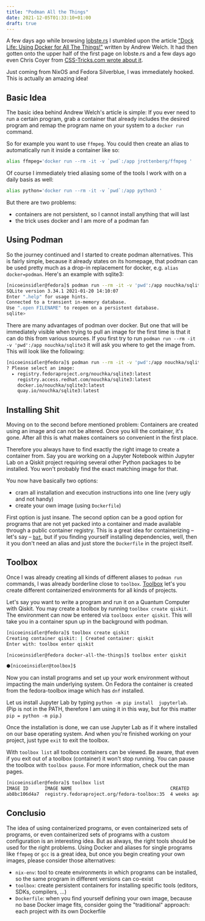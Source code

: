```yaml
---
title: "Podman All the Things"
date: 2021-12-05T01:33:10+01:00
draft: true
---
```


A few days ago while browsing [lobste.rs](https://lobste.rs/) I stumbled upon the article ["Dock Life: Using Docker for All The Things!"](https://nystudio107.com/blog/dock-life-using-docker-for-all-the-things) written by Andrew Welch. It had then gotten onto the upper half of the first page on lobste.rs and a few days ago even Chris Coyer from [CSS-Tricks.com wrote about it](https://css-tricks.com/dock-life-using-docker-for-all-the-things/).

Just coming from NixOS and Fedora Silverblue, I was immediately hooked. This is actually an amazing idea!

## Basic Idea

The basic idea behind Andrew Welch's article is simple: If you ever need to run a certain program, grab a container that already includes the desired program and remap the program name on your system to a `docker run` command.

So for example you want to use `ffmpeg`. You could then create an alias to automatically run it inside a container like so:

```bash
alias ffmpeg='docker run --rm -it -v `pwd`:/app jrottenberg/ffmpeg '
```

Of course I immediately tried aliasing some of the tools I work with on a daily basis as well:

```bash
alias python='docker run --rm -it -v `pwd`:/app python3 '
```

But there are two problems:

- containers are not persistent, so I cannot install anything that will last
- the trick uses docker and I am more of a podman fan

## Using Podman

So the journey continued and I started to create podman alternatives. This is fairly simple, because it already states on its homepage, that podman can be used pretty much as a drop-in replacement for docker, e.g. `alias docker=podman`. Here's an example with sqlite3:

```bash
[nicoeinsidler@fedora]$ podman run --rm -it -v 'pwd':/app nouchka/sqlite3
SQLite version 3.34.1 2021-01-20 14:10:07
Enter ".help" for usage hints.
Connected to a transient in-memory database.
Use ".open FILENAME" to reopen on a persistent database.
sqlite>
```

There are many advantages of podman over docker. But one that will be immediately visible when trying to pull an image for the first time is that it can do this from various sources. If you first try to run `podman run --rm -it -v 'pwd':/app nouchka/sqlite3` it will ask you where to get the image from. This will look like the following:

```bash
[nicoeinsidler@fedora]$ podman run --rm -it -v 'pwd':/app nouchka/sqlite3
? Please select an image:
  ▸ registry.fedoraproject.org/nouchka/sqlite3:latest
    registry.access.redhat.com/nouchka/sqlite3:latest
    docker.io/nouchka/sqlite3:latest
    quay.io/nouchka/sqlite3:latest
```


## Installing Shit

Moving on to the second before mentioned problem: Containers are created using an image and can not be altered. Once you kill the container, it's gone. After all this is what makes containers so convenient in the first place.

Therefore you always have to find exactly the right image to create a container from. Say you are working on a Jupyter Notebook within Jupyter Lab on a Qiskit project requiring several other Python packages to be installed. You won't probably find the exact matching image for that.

You now have basically two options:

- cram all installation and execution instructions into one line (very ugly and not handy)
- create your own image (using `Dockerfile`)

First option is just insane. The second option can be a good option for programs that are not yet packed into a container and made available through a public container registry. This is a great idea for containerizing – let's say – [`bat`](https://github.com/sharkdp/bat), but if you finding yourself installing dependencies, well, then it you don't need an alias and just store the `Dockerfile` in the project itself.

## Toolbox

Once I was already creating all kinds of different aliases to `podman run` commands, I was already borderline close to `toolbox`. [Toolbox](https://containertoolbx.org/) let's you create different containerized environments for all kinds of projects.

Let's say you want to write a program and run it on a Quantum Computer with Qiskit. You may create a toolbox by running `toolbox create qiskit`. The environment can now be entered via `toolboox enter qiskit`. This will take you in a container spun up in the background with podman.

```bash
[nicoeinsidler@fedora]$ toolbox create qiskit
Creating container qiskit: | Created container: qiskit
Enter with: toolbox enter qiskit

[nicoeinsidler@fedora docker-all-the-things]$ toolbox enter qiskit

⬢[nicoeinsidler@toolbox]$
```

Now you can install programs and set up your work environment without impacting the main underlying system. On Fedora the container is created from the fedora-toolbox image which has `dnf` installed.

Let us install Jupyter Lab by typing `python -m pip install  jupyterlab`. (Pip is not in the PATH, therefore I am using it in this way, but for this matter `pip = python -m pip`.)

Once the installation is done, we can use Jupyter Lab as if it where installed on our base operating system. And when you're finished working on your project, just type `exit` to exit the toolbox.

With `toolbox list` all toolbox containers can be viewed. Be aware, that even if you exit out of a toolbox (container) it won't stop running. You can pause the toolbox with `toolbox pause`. For more information, check out the man pages.

```bash
[nicoeinsidler@fedora]$ toolbox list
IMAGE ID      IMAGE NAME                                    CREATED
ab8bc106d4a7  registry.fedoraproject.org/fedora-toolbox:35  4 weeks ago
```

## Conclusio

The idea of using containerized programs, or even containerized sets of programs, or even containerized sets of programs with a custom configuration is an interesting idea. But as always, the right tools should be used for the right problems. Using Docker and aliases for single programs like `ffmpeg` or `gcc` is a great idea, but once you begin creating your own images, please consider those alternatives: 

- `nix-env`: tool to create environments in which programs can be installed, so the same program in different versions can co-exist
- `toolbox`: create persistent containers for installing specific tools (editors, SDKs, compilers, ...)
- `Dockerfile`: when you find yourself defining your own image, because no base Docker image fits, consider going the "traditional" approach: each project with its own Dockerfile


